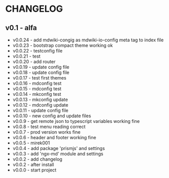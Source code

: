 # CHANGELOG
## v0.1 - alfa
- v0.0.24 - add mdwiki-congig as mdwiki-io-config meta tag to index file
- v0.0.23 - bootstrap compact theme working ok
- v0.0.22 - testconfig file
- v0.0.21 - test
- v0.0.20 - add router
- v0.0.19 - update config file
- v0.0.18 - update config file
- v0.0.17 - test first themes
- v0.0.16 - mdconfig test
- v0.0.15 - mdconfig test
- v0.0.14 - mkconfig test
- v0.0.13 - mkconfig update
- v0.0.12 - mdconfig update
- v0.0.11 - update config file
- v0.0.10 - new config and update files
- v0.0.9 - get remote json to typescript variables working fine
- v0.0.8 - test menu reading correct
- v0.0.7 - prod version works fine
- v0.0.6 - header and footer working fine
- v0.0.5 - mirek001
- v0.0.4 - add package 'prismjs' and settings
- v0.0.3 - add 'ngx-md' module and settings
- v0.0.2 - add changelog
- v0.0.2 - after install
- v0.0.0 - start project
